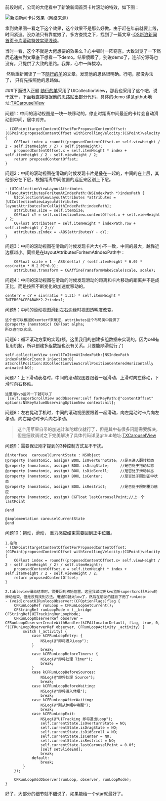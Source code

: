   前段时间，公司的大佬看中了新浪新闻首页卡片滚动的特效，如下图：
  
  ![新浪新闻卡片效果（网络来源）](https://upload-images.jianshu.io/upload_images/9610720-84968781a1077e85.gif?imageMogr2/auto-orient/strip%7CimageView2/2/w/360)

拿到效果图一看之下这个效果，这个效果不是那么好做。由于赶在年前就要上线，时间紧迫。没办法只有靠度娘了，多方查找之下，找到了一篇文章-[iOS新浪新闻首页卡片滚动特效实现浅谈](https://www.jianshu.com/p/5145da65f20f)。

 当时一看，这个不就是大佬想要的效果么？心中顿时一阵窃喜。大致浏览了一下然后迅速拉到文章底下想看一下demo。结果傻眼了，别说demo了，连部分源码也没有，只提供了大致的思路。我靠，心中一阵拔凉。

 然后重新阅读了一下[随行的羊](https://www.jianshu.com/u/f4cf2045e5e1)的文章。发现他的思路很明确。行吧，那没办法了， 只有先按照他的思路做。

###下面进入正题
[随行的羊](https://www.jianshu.com/u/f4cf2045e5e1)采用了UICollectionView，那我也采用了这个吧，说干就干，下面我直接根据他的思路贴出部分代码，具体的demo 详见github地址:[TXCarouselView](https://link.jianshu.com/?t=https%3A%2F%2Fgithub.com%2FTianXin123654%2FTXCarouselView)

问题1：中间的滚动视图是一块一块移动的，停止时距离中间最近的卡片会自动滑动到中间，居中对齐。
```
- (CGPoint)targetContentOffsetForProposedContentOffset:(CGPoint)proposedContentOffset withScrollingVelocity:(CGPoint)velocity {
    CGFloat index = roundf((proposedContentOffset.x+ self.viewHeight / 2 - self.itemHeight / 2) / self.itemHeight);
    proposedContentOffset.x = self.itemHeight * index + self.itemHeight / 2 - self.viewHeight / 2;
    return proposedContentOffset;
}
```
问题2：中间的滚动视图在滑动的时候发现卡片是叠在一起的，中间的在上层，其他部分在下层，根据距离中间位置的远近来区别上下层。
```
- (UICollectionViewLayoutAttributes *)layoutAttributesForItemAtIndexPath:(NSIndexPath *)indexPath {
    UICollectionViewLayoutAttributes *attributes = [UICollectionViewLayoutAttributes layoutAttributesForCellWithIndexPath:indexPath];
    attributes.size = self.itemSize;
    CGFloat cY = self.collectionView.contentOffset.x + self.viewHeight / 2;
    CGFloat attributesY = self.itemHeight * indexPath.row + self.itemHeight / 2;//
    attributes.zIndex = -ABS(attributesY - cY);
}
```
问题3：中间的滚动视图在滑动的时候发现卡片大小不一致，中间的最大，越靠近边框越小。同样是在layoutAttributesForItemAtIndexPath中：
```
    CGFloat scale = 1 - ABS(delta) / (self.itemHeight * 6.0) * cos(ratio * M_2_PI*0.9);
    attributes.transform = CGAffineTransformMakeScale(scale, scale);
```
问题4：中间的滚动视图在滑动的时候发现滑动的距离和卡片移动的距离并不是成正比，而是按照不断变化的加速度移动的。
```
centerY = cY + sin(ratio * 1.31) * self.itemHeight * INTERSPACEPARAM*2.2+index1;

```
问题5：中间的滚动视图滑到左右边缘时视图透明度改变。
```
这个也可以根据的centerY来确定，attributes这个布局类中提供了
@property (nonatomic) CGFloat alpha;
所以也可以实现。
```
问题6：循环滚动方案的实现(额。这里我用的创建多组数据来实现的，因为cell有复用机制，所以创建多组数据也没有关系。只要能顺滑就行了)
```
self.collectionView scrollToItemAtIndexPath:[NSIndexPath indexPathForItem:0 inSection:0] atScrollPosition:UICollectionViewScrollPositionCenteredHorizontally animated:NO];

```

问题7：上下滑动表格时，中间的滚动视图要跟着一起滑动，上滑时向左移动，下滑时向右移动。
```
这里用kvo监听一下就可以了
 [self.superScrollView addObserver:self forKeyPath:@"contentOffset" options:NSKeyValueObservingOptionNew context:nil];
```
问题8：左右晃动手机时，中间的滚动视图要跟着一起滑动，向左晃动时卡片向左移动，向右晃动时卡片向右移动。
>这个用苹果自带的加速计和陀螺仪就行了，但是其中有很多问题需要解决，但是细致调试之下完美解决了具体代码详见github地址:[TXCarouselView](https://link.jianshu.com/?t=https%3A%2F%2Fgithub.com%2FTianXin123654%2FTXCarouselView)

问题9：需要保证刚才提到的3种控制方式互不干扰。
```
@interface  carouselCurrentState : NSObject
@property (nonatomic, assign) BOOL isOverturnState; //是否进入翻转状态
@property (nonatomic, assign) BOOL isDragState;     //是否处于拖动状态
@property (nonatomic, assign) BOOL isDidScroll;     //是否处于滑动状态
@property (nonatomic, assign) BOOL isCenter;        //是否处于回到正中状态
@property (nonatomic, assign) BOOL isRestrict;      //是否处于限制重力感应
@property (nonatomic, assign) CGFloat lastCarouselPoint;//上一个lastPoint

@end

@implementation carouselCurrentState
@end
```
问题10：拖动，滑动， 重力感应结束需要回到正中位置。
```
1.拖动
- (CGPoint)targetContentOffsetForProposedContentOffset:(CGPoint)proposedContentOffset withScrollingVelocity:(CGPoint)velocity {
    CGFloat index = roundf((proposedContentOffset.x+ self.viewHeight / 2 - self.itemHeight / 2) / self.itemHeight);
    proposedContentOffset.x = self.itemHeight * index + self.itemHeight / 2 - self.viewHeight / 2;
    return proposedContentOffset;
}
```
```
2.tableview滑动结束时，需要回到初始位置，这里我试过用kvo监听superScrollView的滑动结束，但是没有找到方法。用通知就太low了，然后在朋友的建议下用了runLoop:
- (void)creatUIRunloopObserver:(CFOptionFlags)flag {
    CFRunLoopRef runLoop = CFRunLoopGetCurrent();
    CFStringRef runLoopMode = (__bridge CFStringRef)UITrackingRunLoopMode;
    CFRunLoopObserverRef observer = CFRunLoopObserverCreateWithHandler(kCFAllocatorDefault, flag, true, 0, ^(CFRunLoopObserverRef observer, CFRunLoopActivity _activity) {
        switch (_activity) {
            case kCFRunLoopEntry: {
                NSLog(@"即将进入Loop");
            }
                break;
            case kCFRunLoopBeforeTimers: {
                NSLog(@"即将处理 Timer");
                break;
            }
            case kCFRunLoopBeforeSources:
                NSLog(@"即将处理 Source");
                break;
            case kCFRunLoopBeforeWaiting:
                NSLog(@"即将进入休眠");
                break;
            case kCFRunLoopAfterWaiting:
                NSLog(@"刚从休眠中唤醒");
                break;
            case kCFRunLoopExit:
                NSLog(@"UITracking 即将退出Loop");
                self.currentState.isOverturnState = NO;
                self.currentState.isDragState = NO;
                self.currentState.isDidScroll = NO;
                self.currentState.isCenter = NO;
                self.currentState.isRestrict = NO;
                self.currentState.lastCarouselPoint = 0.0f;
                [self setSlideEnd];
                break;
            default:
                break;
        }
    });
    
    CFRunLoopAddObserver(runLoop, observer, runLoopMode);
}

```
好了，大部分的细节就不细说了，如果能给一个star就最好了。


